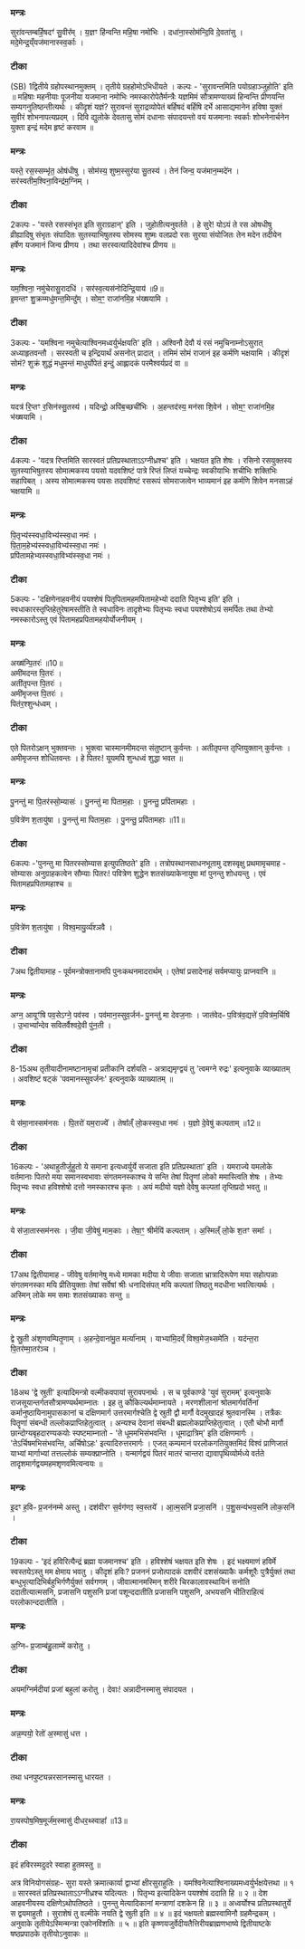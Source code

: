 

### मन्त्रः

सुरा॑वन्तम्बर्हि॒षदꣳ॑ सु॒वीर᳚म् ।
य॒ज्ञꣳ हि॑न्वन्ति महि॒षा नमो॑भिः ।
दधा॑ना॒स्सोम॑न्दि॒वि दे॒वता॑सु ।
मदे॒मेन्द्र॒य्ँयज॑मानास्स्व॒र्काः ।
### टीका
(SB) 1द्वितीये ग्रहोपस्थानमुक्तम् । तृतीये ग्रहहोमोऽभिधीयते । कल्पः - 'सुरावन्तमिति पयोग्रहाञ्जुहोति' इति ॥ महिषाः महनीयाः पूजनीया यजमाना नमोभिः नमस्कारोपेतैर्मन्त्रैः यज्ञमिमं सौत्रामण्याख्यं हिन्वन्ति प्रीणयन्ति सम्यगनुतिष्ठन्तीत्यर्थः । कीदृशं यज्ञं? सुरावन्तं सुराद्रव्योपेतं बर्हिषदं बर्हिषि दर्भे आसाद्यमानेन हविषा युक्तं सुवीरं शोभनापत्यप्रदम् । दिवि द्युलोके देवतासु सोमं दधानाः संपादयन्तो वयं यजमानाः स्वर्काः शोभनेनार्चनेन युक्ता इन्द्रं मदेम हृष्टं करवाम ॥

### मन्त्रः
यस्ते॒ रस॒स्सम्भृ॑त॒ ओष॑धीषु ।
सोम॑स्य॒ शुष्म॒स्सुर॑या सु॒तस्य॑ ।
तेन॑ जिन्व॒ यज॑मान॒म्मदे॑न ।
सर॑स्वतीम॒श्विना॒विन्द्र॑म॒ग्निम् ।


### टीका

2कल्पः - 'यस्ते रसस्संभृत इति सुराग्रहान्' इति । जुहोतीत्यनुवर्तते । हे सुरे! योऽयं ते रस ओषधीषु व्रीह्यादिषु संभृतः संपादितः सुतस्याभिषुतस्य सोमस्य शुष्मः वलप्रदो रसः सुरया संयोजितः तेन मदेन तदीयेन हर्षेण यजमानं जिन्व प्रीणय । तथा सरस्वत्यादिदेवांश्च प्रीणय ॥

### मन्त्रः

यम॒श्विना॒ नमु॑चेरासु॒रादधि॑ ।
सर॑स्व॒त्यस॑नोदिन्द्रि॒याय॑ ॥9॥  
इ॒मन्तꣳ शु॒क्रम्मधु॑मन्त॒मिन्दु᳚म् ।
सोम॒ꣳ॒ राजा॑नमि॒ह भ॑ख्षयामि ।
### टीका

3कल्पः - 'यमश्विना नमुचेत्याश्विनमध्वर्युर्भक्षयति' इति । अश्विनौ देवौ यं रसं नमुचिनाम्नोऽसुरात् अध्याहृतवन्तौ । सरस्वती च इन्द्रियार्थं असनोत् प्रादात् । तमिमं सोमं राजानं इह कर्मणि भक्षयामि । कीदृशं सोमं? शुक्रं शुद्धं मधुमन्तं माधुर्योपेतं इन्दुं आह्लादकं परमैश्वर्यप्रदं वा ॥

### मन्त्रः
यदत्र॑ रि॒प्तꣳ र॒सिन॑स्सु॒तस्य॑ ।
यदिन्द्रो॒ अपि॑ब॒च्छची॑भिः ।
अ॒हन्तद॑स्य॒ मन॑सा शि॒वेन॑ ।
सोम॒ꣳ॒ राजा॑नमि॒ह भ॑ख्षयामि ।


### टीका

4कल्पः - 'यदत्र रिप्तमिति सारस्वतं प्रतिप्रस्थाताऽऽग्नीध्रश्च' इति । भक्षयत इति शेषः । रसिनो रसयुक्तस्य सुतस्याभिषुतस्य सोमात्मकस्य पयसो यदवशिष्टं पात्रे रिप्तं लिप्तं यच्चेन्द्रः स्वकीयाभिः शचीभिः शक्तिभिः सहापिबत् । अस्य सोमात्मकस्य पयसः तदवशिष्टं रसरूपं सोमराजत्वेन भाव्यमानं इह कर्मणि शिवेन मनसाऽहं भक्षयामि ॥

### मन्त्रः
पि॒तृभ्य॑स्स्वधा॒विभ्य॑स्स्व॒धा नमः॑ ।  
पि॒ता॒म॒हेभ्य॑स्स्वधा॒विभ्य॑स्स्व॒धा नमः॑ ।  
प्रपि॑तामहेभ्यस्स्वधा॒विभ्य॑स्स्व॒धा नमः॑ ।  


### टीका

5कल्पः - 'दक्षिणेनाहवनीयं पयश्शेषं पितृपितामहमपितामहेभ्यो ददाति पितृभ्य इति' इति । स्वधाकारस्तृप्तिहेतुरेषामस्तीति ते स्वधाविनः तादृशेभ्यः पितृभ्यः स्वधा पयश्शेषोऽयं समर्पितः तथा तेभ्यो नमस्कारोऽस्तु एवं पितामहप्रपितामहयोर्योजनीयम् ।

### मन्त्रः
अख्ष॑न्पि॒तरः॑ ॥10॥  
अमी॑मदन्त पि॒तरः॑ ।  
अती॑तृपन्त पि॒तरः॑ ।  
अमी॑मृजन्त पि॒तरः॑ ।  
पित॑र॒श्शुन्ध॑ध्वम् ।  

### टीका

एते पितरोऽक्षन् भुक्तवन्तः । भुक्त्वा चास्मानमीमदन्त संतुष्टान् कुर्वन्तः । अतीतृपन्त तृप्तियुक्तान् कुर्वन्तः । अमीमृजन्त शोधितवन्तः । हे पितरः! यूयमपि शुन्धध्वं शुद्धा भवत ॥

### मन्त्रः
पु॒नन्तु॑ मा पि॒तर॑स्सो॒म्यासः॑ ।
पु॒नन्तु॑ मा पिताम॒हाः ।
पु॒नन्तु॒ प्रपि॑तामहाः ।

प॒वित्रे॑ण श॒तायु॑षा ।
पु॒नन्तु॑ मा पिताम॒हाः ।
पु॒नन्तु॒ प्रपि॑तामहाः ॥11॥  

### टीका

6कल्पः -'पुनन्तु मा पितरस्सोम्यास इत्युपतिष्ठते' इति । तत्रोपस्थानसाधनभूतामु दशस्वृक्षु प्रथमामृचमाह - सोम्यासः अनुग्राहकत्वेन सौम्याः पितरः! पवित्रेण शुद्धेन शतसंख्याकेनायुषा मां पुनन्तु शोधयन्तु । एवं पितामहप्रपितामहाश्च ॥

### मन्त्रः
प॒वित्रे॑ण श॒तायु॑षा ।
विश्व॒मायु॒र्व्य॑श्ञवै ।


### टीका

7अथ द्वितीयामाह - पूर्वमन्त्रोक्तानामपि पुनःकथनमादरार्थम् । एतेषां प्रसादेनाहं सर्वमप्यायुः प्राप्नवानि ॥

### मन्त्रः

अग्न॒ आयूꣳ॑षि पव॒सेऽग्ने॒ पव॑स्व ।
पव॑मान॒स्सुव॒र्जन॑ᳶ पु॒नन्तु॑ मा देवज॒नाः ।
जात॑वेदᳶ प॒वित्र॑व॒द्यत्ते॑ प॒वित्र॑म॒र्चिषि॑ ।
उ॒भाभ्या᳚न्देव सवितर्वैश्वदे॒वी पु॑न॒ती ।

### टीका

8-15अथ तृतीयादीनामष्टानामृचां प्रतीकानि दर्शयति - अत्राद्यमृग्द्वयं तु 'त्वमग्ने रुद्रः' इत्यनुवाके व्याख्यातम् । अवशिष्टं षट्कं 'पवमानस्सुवर्जनः' इत्यनुवाके व्याख्यातम् ॥

### मन्त्रः
ये स॑मा॒नास्सम॑नसः ।
पि॒तरो॑ यम॒राज्ये᳚ ।
तेषा᳚ल्ँ लो॒कस्स्व॒धा नमः॑ ।
य॒ज्ञो दे॒वेषु॑ कल्पताम् ॥12॥

### टीका

16कल्पः - 'अथाहुतीर्जुहुतो ये समाना इत्यध्वर्युर्ये सजाता इति प्रतिप्रस्थाता' इति । यमराज्ये यमलोके वर्तमानाः पितरो मया समानस्वभावाः संगतमनस्काश्च ये सन्ति तेषां पितॄणां लोको ममास्त्विति शेषः । तेभ्यः पितृभ्यः स्वधा हविश्शेषो दत्तो नमस्कारश्च कृतः । अयं मदीयो यज्ञो देवेषु कल्पतां तृप्तिप्रदो भवतु ॥

### मन्त्रः
ये स॑जा॒तास्सम॑नसः ।
जी॒वा जी॒वेषु॑ माम॒काः ।
तेषा॒ꣳ॒ श्रीर्मयि॑ कल्पताम् ।
अ॒स्मिल्ँ लो॒के श॒तꣳ समाः᳚ ।


### टीका

17अथ द्वितीयामाह - जीवेषु वर्तमानेषु मध्ये मामका मदीया ये जीवाः सजाता भ्रात्रादिरूपेण मया सहोत्पन्नाः संगतमनस्का मयि प्रीतियुक्ताः तेषां सर्वेषां श्रीः धनादिसंपत् मयि कल्पतां तिष्ठतु मदधीना भवत्वित्यर्थः । अस्मिन् लोके मम समाः शतसंख्याकाः सन्तु ॥

### मन्त्रः
द्वे स्रु॒ती अ॑शृणवम्पितृ॒णाम् ।
अ॒हन्दे॒वाना॑मु॒त मर्त्या॑नाम् ।
याभ्या॑मि॒दव्ँ विश्व॒मेज॒थ्समे॑ति ।
यद॑न्त॒रा पि॒तर॑म्मा॒तर॑ञ्च ।


### टीका

18अथ 'द्वे स्रुती' इत्यादिमन्त्रो वल्मीकवपायां सुरावपनार्थः । स च पूर्वकाण्डे 'युवं सुरामम्' इत्यनुवाके राजसूयान्तर्गतसौत्रामण्यर्थमाम्नातः । इह तु कौकिल्यर्थमाम्नायते । मरणशीलानां श्रोतमार्गवर्तिनां कर्मानुष्ठायिनामुपासकानां च दक्षिणमार्ग उत्तरमार्गश्चेति द्वे स्रुती द्वौ मार्गौ वेदमुखादहं श्रुतवानस्मि । तत्रैकः पितॄणां संबन्धी तल्लोकप्राप्तिहेतुत्वात् । अन्यश्च देवानां संबन्धी ब्रह्मलोकप्राप्तिहेतुत्वात् । एतौ चोभौ मार्गौ छान्दोग्यबृहदारण्यकयोः स्पष्टमाम्नातो - 'ते धूममभिसंभवन्ति । धूमाद्रात्रिम्' इति दक्षिणमार्गः । 'तेऽर्चिषमभिसंभवन्ति, अर्चिषोऽहः' इत्यादिरुत्तरमार्गः । एजत् कम्पमानं परलोकगतियुक्तमिदं विश्वं प्राणिजातं याभ्यां मार्गाभ्यां तत्तल्लोकं सम्यक्प्राप्नोति । यन्मार्गद्वयं पितरं मातरं चान्तरा द्यावापृथिव्योर्मध्ये वर्तते तादृशमार्गद्वयमहमशृणवमित्यन्वयः ॥

### मन्त्रः

इ॒दꣳ ह॒विᳶ प्र॒जन॑नम्मे अस्तु ।
दश॑वीरꣳ स॒र्वग॑णꣵ स्व॒स्तये᳚ ।
आ॒त्म॒सनि॑ प्रजा॒सनि॑ ।
प॒शु॒सन्य॑भय॒सनि॑ लोक॒सनि॑ ।

### टीका

19कल्पः - 'इदं हविरित्यैन्द्रं ब्रह्मा यजमानश्च' इति । हविश्शेषं भक्षयत इति शेषः । इदं भक्ष्यमाणं हविर्मे स्वस्तयेऽस्तु मम क्षेमाय भवतु । कीदृशं हविः? प्रजननं प्रजोत्पादकं दशवीरं दशसंख्याकैः कर्मशूरैः पुत्रैर्युक्तं तथा बन्धुभृत्यादिभिर्बहुभिर्गणैर्युक्तं सर्वगणम् । जीवात्मानमस्मिन् शरीरे चिरकालावस्थायिनं सनोति ददातीत्यात्मसनि, प्रजासनि पशुसनि प्रजां पशून्ददातीति प्रजासनि पशुसनि, अभयसनि भीतिराहित्यं परलोकान्ददातीति ।

### मन्त्रः
अ॒ग्निᳶ प्र॒जाम्ब॑हु॒लाम्मे॑ करोतु ।
### टीका
अयमग्निर्मदीयां प्रजां बहुलां करोतु । देवाः! अन्नादीनस्मासु संपादयत ।
### मन्त्रः
अन्न॒म्पयो॒ रेतो॑ अ॒स्मासु॑ धत्त ।   

### टीका
तथा धनपुष्ट्यन्नरसानस्मासु धारयत ।
### मन्त्रः

रा॒यस्पोष॒मिष॒मूर्ज॑म॒स्मासु॑ दीधर॒थ्स्वाहा᳚ ॥13॥
### टीका
इदं हविरस्मदुदरे स्वाहा हुतमस्तु ॥

अत्र विनियोगसंग्रहः-
सुरा यस्ते क्रमात्कार्या द्वाभ्यां क्षीरसुराहुतिः ।
यमश्विनेत्याश्विनाख्यमध्वर्युर्भक्षयेत्तथा ॥ १ ॥
सारस्वतं प्रतिप्रस्थाताऽऽग्नीध्रश्च यदित्यतः ।
पितृभ्य इत्यादिकेन पयश्शेषं ददाति हि ॥ २ ॥
देश आहवनीयस्य दक्षिणेऽथोपतिष्ठते ।
पुनन्तु मेत्यादिकानां मन्त्राणां दशकेन हि ॥ ३ ॥
अध्वर्योश्च प्रतिप्रस्थातुर्ये स द्वयमाहुतौ ।
सुराशेषं तु वल्मीके नयति द्वे स्रुती इति ॥ ४ ॥
इदं भक्षयतो ब्रह्मस्वामिनौ ग्रहमैन्द्रकम् ।
अनुवाके तृतीयेऽस्मिन्मन्त्रा एकोनविंशतिः ॥ ५ ॥
इति कृष्णयजुर्वेदीयतैत्तिरीयब्राह्मणभाष्ये द्वितीयाष्टके षष्ठप्रपाठके तृतीयोऽनुवाकः ॥  
